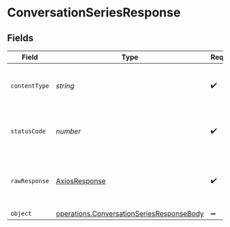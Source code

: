 # ConversationSeriesResponse


## Fields

| Field                                                                                                  | Type                                                                                                   | Required                                                                                               | Description                                                                                            |
| ------------------------------------------------------------------------------------------------------ | ------------------------------------------------------------------------------------------------------ | ------------------------------------------------------------------------------------------------------ | ------------------------------------------------------------------------------------------------------ |
| `contentType`                                                                                          | *string*                                                                                               | :heavy_check_mark:                                                                                     | HTTP response content type for this operation                                                          |
| `statusCode`                                                                                           | *number*                                                                                               | :heavy_check_mark:                                                                                     | HTTP response status code for this operation                                                           |
| `rawResponse`                                                                                          | [AxiosResponse](https://axios-http.com/docs/res_schema)                                                | :heavy_check_mark:                                                                                     | Raw HTTP response; suitable for custom response parsing                                                |
| `object`                                                                                               | [operations.ConversationSeriesResponseBody](../../models/operations/conversationseriesresponsebody.md) | :heavy_minus_sign:                                                                                     | conversation                                                                                           |